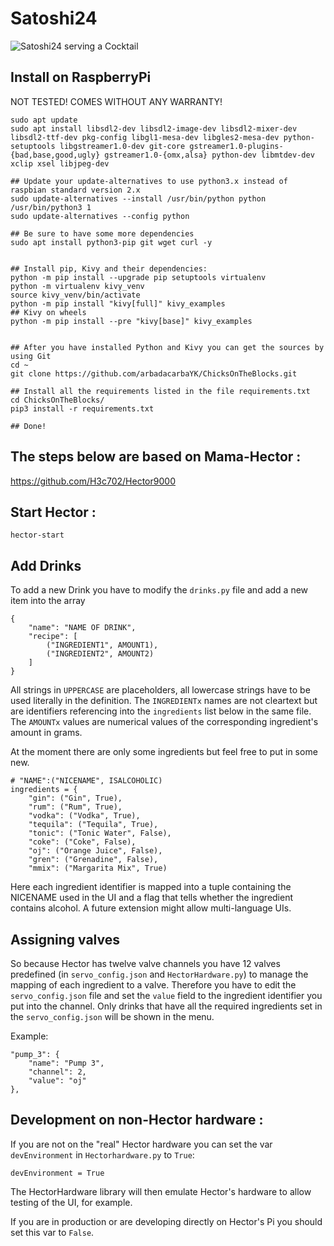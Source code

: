Satoshi24
======================

![Satoshi24 serving a Cocktail](http://bitcoin-turm.de/wp-content/uploads/2019/11/signal-attachment-2019-10-21-171136_002.jpeg)


Install on RaspberryPi
----
NOT TESTED! COMES WITHOUT ANY WARRANTY!

	sudo apt update
	sudo apt install libsdl2-dev libsdl2-image-dev libsdl2-mixer-dev libsdl2-ttf-dev pkg-config libgl1-mesa-dev libgles2-mesa-dev python-setuptools libgstreamer1.0-dev git-core gstreamer1.0-plugins-{bad,base,good,ugly} gstreamer1.0-{omx,alsa} python-dev libmtdev-dev xclip xsel libjpeg-dev

	## Update your update-alternatives to use python3.x instead of raspbian standard version 2.x
	sudo update-alternatives --install /usr/bin/python python /usr/bin/python3 1
	sudo update-alternatives --config python

	## Be sure to have some more dependencies
	sudo apt install python3-pip git wget curl -y


	## Install pip, Kivy and their dependencies:
	python -m pip install --upgrade pip setuptools virtualenv
	python -m virtualenv kivy_venv
	source kivy_venv/bin/activate
	python -m pip install "kivy[full]" kivy_examples
	## Kivy on wheels
	python -m pip install --pre "kivy[base]" kivy_examples
	
	
	## After you have installed Python and Kivy you can get the sources by using Git
	cd ~
	git clone https://github.com/arbadacarbaYK/ChicksOnTheBlocks.git

	## Install all the requirements listed in the file requirements.txt
	cd ChicksOnTheBlocks/
	pip3 install -r requirements.txt

	## Done!


The steps below are based on Mama-Hector :
---
https://github.com/H3c702/Hector9000

Start Hector :
----
	hector-start
	
Add Drinks
---

To add a new Drink you have to modify the `drinks.py` file and add a new item into the array

	{
        "name": "NAME OF DRINK",
        "recipe": [
            ("INGREDIENT1", AMOUNT1),
            ("INGREDIENT2", AMOUNT2)
        ]	
    }

All strings in `UPPERCASE` are placeholders, all lowercase strings have to be used literally in the definition. The `INGREDIENTx` names are not cleartext but are identifiers referencing into the `ingredients` list below in the same file. The `AMOUNTx` values are numerical values of the corresponding ingredient's amount in grams.

At the moment there are only some ingredients but feel free to put in some new.

	# "NAME":("NICENAME", ISALCOHOLIC)
	ingredients = {
		"gin": ("Gin", True),
		"rum": ("Rum", True),
		"vodka": ("Vodka", True),
		"tequila": ("Tequila", True),
		"tonic": ("Tonic Water", False),
		"coke": ("Coke", False),
		"oj": ("Orange Juice", False),
		"gren": ("Grenadine", False),
		"mmix": ("Margarita Mix", True)

Here each ingredient identifier is mapped into a tuple containing the NICENAME used in the UI and a flag that tells whether the ingredient contains alcohol.
A future extension might allow multi-language UIs.

Assigning valves
---

So because Hector has twelve valve channels you have 12 valves predefined (in `servo_config.json` and `HectorHardware.py`) to manage the mapping of each ingredient to a valve.
Therefore you have to edit the `servo_config.json` file and set the `value` field to the ingredient identifier you put into the channel. 
Only drinks that have all the required ingredients set in the `servo_config.json` will be shown in the menu.


Example:

	"pump_3": {
		"name": "Pump 3",
		"channel": 2,
		"value": "oj"
	},



Development on non-Hector hardware :
---

If you are not on the "real" Hector hardware you can set the var `devEnvironment` in `Hectorhardware.py` to `True`:

	devEnvironment = True

The HectorHardware library will then emulate Hector's hardware to allow testing of the UI, for example.

If you are in production or are developing directly on Hector's Pi you should set this var to `False`.
